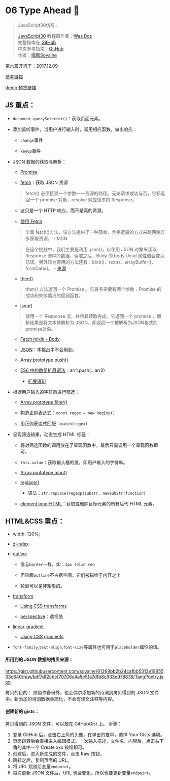 # 06 Type Ahead 👀

> JavaScript30仿写：
>
> [JavaScript30](https://javascript30.com) 教程原作者：[Wes Bos](https://github.com/wesbos)    
> 完整指南在 [GitHub](https://github.com/wesbos/JavaScript30)  
> 中文参考指南：[GitHub](https://github.com/soyaine/JavaScript30)  
> 作者：[缉熙Soyaine](https://github.com/soyaine)

第六篇开坑于：2017.12.09

[参考链接](https://github.com/soyaine/JavaScript30/tree/master/06%20-%20Type%20Ahead)

[demo 预览链接](https://hehe1111.github.io/js_demo/js30/06%20-%20Type%20Ahead/)

## JS 重点：

- `document.querySelector()`：获取页面元素。

- 添加监听事件，当用户进行输入时，调用相应函数，做出响应：

    - `change`事件

    - `keyup`事件

- JSON 数据的获取与解析：

    - [Promise](https://developer.mozilla.org/zh-CN/docs/Mozilla/JavaScript_code_modules/Promise.jsm/Promise)

    - [fetch](https://developer.mozilla.org/zh-CN/docs/Web/API/Fetch_API)：获取 JSON 资源

    >  fetch() 必须接受一个参数——资源的路径。无论请求成功与否，它都返回一个 promise 对象，resolve 对应请求的 Response。

    - 这只是一个 HTTP 响应，而不是真的资源。

    - [使用 Fetch](https://developer.mozilla.org/zh-CN/docs/Web/API/Fetch_API/Using_Fetch)

    > 全局 fetch()方法，该方法提供了一种简单，合乎逻辑的方式来跨网络异步获取资源。 - MDN

    > 在这个挑战中，我们主要是利用 .json()，以使用 JSON 对象来读取 Response 流中的数据，读取之后，Body 的 body.Uesd 属性值会变为已读。另外较为常用的方法还有：blob()、text()、arrayBuffer()、formData()。 - [来源](https://github.com/soyaine/JavaScript30/tree/master/06%20-%20Type%20Ahead#相关知识)

    - [then()](https://developer.mozilla.org/zh-CN/docs/Web/JavaScript/Reference/Global_Objects/Promise/then)

    > then() 方法返回一个  Promise 。它最多需要有两个参数：Promise 的成功和失败情况的回调函数。

    - [json()](https://developer.mozilla.org/zh-CN/docs/Web/API/Body/json)

    > 使用一个 Response 流，并将其读取完成。它返回一个 promise ，解析结果是将文本体解析为 JSON。即返回一个被解析为JSON格式的promise对象。

    - [Fetch mixin - Body](https://developer.mozilla.org/zh-CN/docs/Web/API/Body)

    - [JSON](https://developer.mozilla.org/zh-CN/docs/Web/JavaScript/Reference/Global_Objects/JSON)：本挑战中不会用到。

    - [Array.prototype.push()](https://developer.mozilla.org/zh-CN/docs/Web/JavaScript/Reference/Global_Objects/Array/push)

    - [ES6 中的数组扩展语法](https://github.com/soyaine/JavaScript30/tree/master/06%20-%20Type%20Ahead#es6-中的数组扩展语法)：arr1.push(...arr2)

        - [扩展语句](https://developer.mozilla.org/zh-CN/docs/Web/JavaScript/Reference/Operators/Spread_operator#%E6%9B%B4%E5%A5%BD%E7%9A%84_push_%E6%96%B9%E6%B3%95)

- 根据用户输入的字符串进行筛选：

    - [Array.prototype.filter()](https://developer.mozilla.org/zh-CN/docs/Web/JavaScript/Reference/Global_Objects/Array/filter)

    - 构造正则表达式：`const regex = new RegExp()`

    - 用正则表达式匹配：`match(regex)`

- 呈现筛选结果，动态生成 HTML 标签：

    - 将对筛选函数的调用放在了呈现函数中，最后只需调用一个呈现函数即可。

    - `this.value`：获取输入框的值，即用户输入的字符串。

    - [Array.prototype.map()](https://developer.mozilla.org/zh-CN/docs/Web/JavaScript/Reference/Global_Objects/Array/map)

    - [replace()](https://developer.mozilla.org/zh-CN/docs/Web/JavaScript/Reference/Global_Objects/String/replace)

        - 语法：`str.replace(regexp|substr, newSubStr|function)`

    - [element.innerHTML](https://developer.mozilla.org/zh-CN/docs/Web/API/Element/innerHTML)：获取或删除目标元素的所有后代 HTML 元素。

## HTML&CSS 重点：

- width: 120%;

- [z-index](https://developer.mozilla.org/zh-CN/docs/Web/CSS/z-index)

- [outline](https://developer.mozilla.org/zh-CN/docs/Web/CSS/outline)

    - 值与`border`一样。如：`1px solid red`

    - 但轮廓`outline`不占据空间，它们被描绘于内容之上

    - 轮廓可以是非矩形的。

- [transform](https://developer.mozilla.org/zh-CN/docs/Web/CSS/transform)

    - [Using CSS transforms](https://developer.mozilla.org/zh-CN/docs/Web/CSS/CSS_Transforms/Using_CSS_transforms)

    - [perspective](https://developer.mozilla.org/zh-CN/docs/Web/CSS/perspective)：透视值

- [linear-gradient](https://developer.mozilla.org/zh-CN/docs/Web/CSS/linear-gradient)

    - [Using CSS gradients](https://developer.mozilla.org/zh-CN/docs/Web/Guide/CSS/Using_CSS_gradients)

- `font-family`,`text-align`,`font-size`等属性也可用于`placeholder`属性的值。

#### 所用到的 JSON 数据的拷贝来源：
https://gist.githubusercontent.com/soyaine/81399bb2b24ca1bb5313e1985533c640/raw/bdf7df2cbcf70706c4a5e51a7dfb8c933ed78878/TangPoetry.json

拷贝的目的：
除留作备份外，也会偶尔添加新的诗词到拷贝得到的 JSON 文件中。新添加的诗词数据会简化，不会有译文注释等内容。

#### 创建新的 gists：
拷贝得到的 JSON 文件，可以放在 GitHubGist 上。
步骤：
1. 登录 GitHub 后，点击右上角的头像，在弹出的框中，选择 Your Gists 选项。
2. 页面跳转后会直接进入编辑模式。一次输入描述、文件名、内容后，点击右下角的其中一个 Create xxx 按钮即可。
3. 创建后，进入新生成的文件，点击 Raw 按钮。
4. 跳转之后，复制页面的 URL。
5. 将 URL 赋值给变量`endpoint`。
6. 每次更新 JSON 文件后，URL 也会变化，所以也要更新变量`endpoint`。
